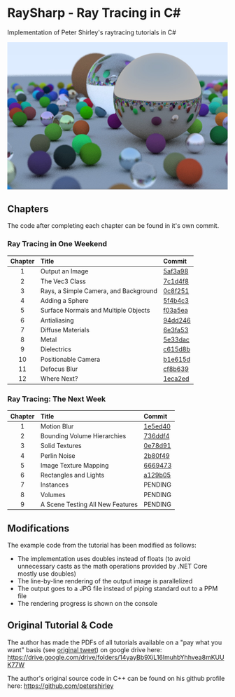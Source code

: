 ﻿# RaySharp - Ray Tracing in C#

Implementation of Peter Shirley's raytracing tutorials in C#

![Example Output](output/output.jpeg)

## Chapters

The code after completing each chapter can be found in it's own commit.

### Ray Tracing in One Weekend

| Chapter | Title                                 | Commit                                   |
|:-------:|:--------------------------------------|:-----------------------------------------|
| 1       | Output an Image                       | [5af3a98](https://github.com/bschne/RaySharp/commit/5af3a98fd1dfab8ec8d27c45928650c5ebb9597b) |
| 2       | The Vec3 Class                        | [7c1d4f8](https://github.com/bschne/RaySharp/commit/7c1d4f8ba662aecc8fbb0f8fbb206f533dee10eb) |
| 3       | Rays, a Simple Camera, and Background | [0c8f251](https://github.com/bschne/RaySharp/commit/0c8f251b596e09d076c5b1c82c81d5d425d2a3cb) |
| 4       | Adding a Sphere                       | [5f4b4c3](https://github.com/bschne/RaySharp/commit/5f4b4c3b154b991efd838d90ddc7f292ad77bd92) |
| 5       | Surface Normals and Multiple Objects  | [f03a5ea](https://github.com/bschne/RaySharp/commit/f03a5eabe50d84c7bd940777964fc6e99f7ea3e4) |
| 6       | Antialiasing                          | [94dd246](https://github.com/bschne/RaySharp/commit/94dd246c9a4d0bcea53758a156c88734a656e561) |
| 7       | Diffuse Materials                     | [6e3fa53](https://github.com/bschne/RaySharp/commit/6e3fa53539bc61e8e108d4d0cfb9600191394ea1) |
| 8       | Metal                                 | [5e33dac](https://github.com/bschne/RaySharp/commit/5e33dac95d7e599b2952ba29958bcf3475214e41) |
| 9       | Dielectrics                           | [c615d8b](https://github.com/bschne/RaySharp/commit/c615d8b30665195ee6c1f8b4465e51ce2116b42c) |
| 10      | Positionable Camera                   | [b1e615d](https://github.com/bschne/RaySharp/commit/b1e615df8a51a8a13a9703f72d185cd01207e836) |
| 11      | Defocus Blur                          | [cf8b639](https://github.com/bschne/RaySharp/commit/cf8b6390770b53653ab820822f1804ba7ac53e2b) |
| 12      | Where Next?                           | [1eca2ed](https://github.com/bschne/RaySharp/commit/1eca2ed1d639ceed3aa568485ce7527cfeb01c27) |

### Ray Tracing: The Next Week

| Chapter | Title                                 | Commit                                   |
|:-------:|:--------------------------------------|:-----------------------------------------|
| 1       | Motion Blur                           | [1e5ed40](https://github.com/bschne/RaySharp/commit/1e5ed40768e2eaf4cf6c05b6d63d0097ae4ba8cc) |
| 2       | Bounding Volume Hierarchies           | [736ddf4](https://github.com/bschne/RaySharp/commit/736ddf4ff8b570bed23d01ec897ebaf23c39e20e) |
| 3       | Solid Textures                        | [0e78d91](https://github.com/bschne/RaySharp/commit/0e78d910d18b32fb6a86de62d60dd6386b564436) |
| 4       | Perlin Noise                          | [2b80f49](https://github.com/bschne/RaySharp/commit/2b80f492a9b528deb0ba488e3ff8047c562f502b) |
| 5       | Image Texture Mapping                 | [6669473](https://github.com/bschne/RaySharp/commit/6669473b607d45caf2aff83159a46d73b534d548) |
| 6       | Rectangles and Lights                 | [a129b05](https://github.com/bschne/RaySharp/commit/a129b050eae74b16abaf115a9cc2df62574042fb) |
| 7       | Instances                             | PENDING                                  |
| 8       | Volumes                               | PENDING                                  |
| 9       | A Scene Testing All New Features      | PENDING                                  |

## Modifications

The example code from the tutorial has been modified as follows:

- The implementation uses doubles instead of floats (to avoid unnecessary casts as the math operations provided by .NET Core mostly use doubles)
- The line-by-line rendering of the output image is parallelized
- The output goes to a JPG file instead of piping standard out to a PPM file
- The rendering progress is shown on the console

## Original Tutorial & Code

The author has made the PDFs of all tutorials available on a "pay what you want" basis (see [original tweet](https://twitter.com/peter_shirley/status/984947257035243520?lang=de)) on google drive here: https://drive.google.com/drive/folders/14yayBb9XiL16lmuhbYhhvea8mKUUK77W

The author's original source code in C++ can be found on his github profile here: https://github.com/petershirley
